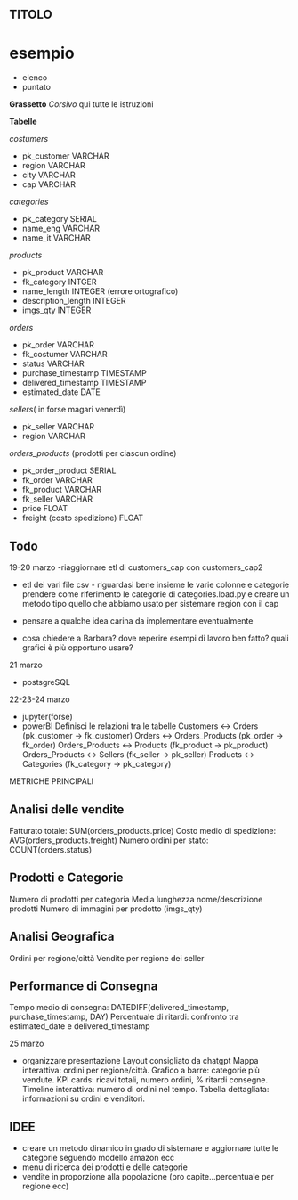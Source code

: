 ## TITOLO
# esempio

* elenco
* puntato

**Grassetto**
_Corsivo_
qui tutte le istruzioni 

**Tabelle**

_costumers_
- pk_customer VARCHAR   
- region VARCHAR
- city VARCHAR
- cap VARCHAR

_categories_
- pk_category SERIAL
- name_eng VARCHAR
- name_it VARCHAR

_products_
- pk_product VARCHAR
- fk_category INTGER
- name_length INTEGER (errore ortografico)
- description_length INTEGER
- imgs_qty INTEGER

_orders_
- pk_order VARCHAR
- fk_costumer VARCHAR
- status VARCHAR
- purchase_timestamp TIMESTAMP
- delivered_timestamp TIMESTAMP
- estimated_date DATE

_sellers_( in forse magari venerdì)
- pk_seller VARCHAR
- region VARCHAR

_orders_products_ (prodotti per ciascun ordine)
- pk_order_product SERIAL
- fk_order VARCHAR
- fk_product VARCHAR
- fk_seller VARCHAR
- price FLOAT
- freight (costo spedizione) FLOAT

## Todo
19-20 marzo
-riaggiornare etl di customers_cap con customers_cap2
- etl dei vari file csv - riguardasi bene insieme le varie colonne e categorie
prendere come riferimento le categorie di categories.load.py e creare un metodo tipo quello che abbiamo usato per sistemare region con il cap

- pensare a qualche idea carina da implementare eventualmente


- cosa chiedere a Barbara? 
dove reperire esempi di lavoro ben fatto?
quali grafici è più opportuno usare?


21 marzo
- postsgreSQL

22-23-24 marzo
- jupyter(forse)
- powerBI
Definisci le relazioni tra le tabelle
Customers ↔ Orders (pk_customer → fk_customer)
Orders ↔ Orders_Products (pk_order → fk_order)
Orders_Products ↔ Products (fk_product → pk_product)
Orders_Products ↔ Sellers (fk_seller → pk_seller)
Products ↔ Categories (fk_category → pk_category)

METRICHE PRINCIPALI
## Analisi delle vendite

Fatturato totale: SUM(orders_products.price)
Costo medio di spedizione: AVG(orders_products.freight)
Numero ordini per stato: COUNT(orders.status)

## Prodotti e Categorie

Numero di prodotti per categoria
Media lunghezza nome/descrizione prodotti
Numero di immagini per prodotto (imgs_qty)

## Analisi Geografica

Ordini per regione/città
Vendite per regione dei seller

## Performance di Consegna

Tempo medio di consegna: DATEDIFF(delivered_timestamp, purchase_timestamp, DAY)
Percentuale di ritardi: confronto tra estimated_date e delivered_timestamp


25 marzo
- organizzare presentazione
Layout consigliato da chatgpt
Mappa interattiva: ordini per regione/città.
Grafico a barre: categorie più vendute.
KPI cards: ricavi totali, numero ordini, % ritardi consegne.
Timeline interattiva: numero di ordini nel tempo.
Tabella dettagliata: informazioni su ordini e venditori.



## IDEE
- creare un metodo dinamico in grado di sistemare e aggiornare tutte le categorie seguendo modello amazon ecc
- menu di ricerca dei prodotti e delle categorie
- vendite in proporzione alla popolazione (pro capite...percentuale per regione ecc)


